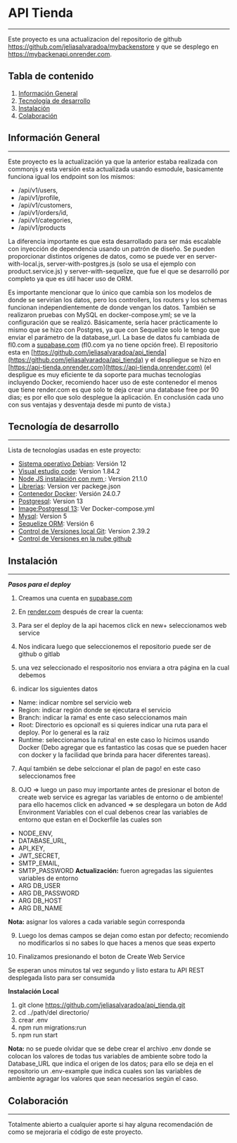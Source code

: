 # API Tienda

---

Este proyecto es una actualizacion del repositorio de github https://github.com/jeliasalvaradoa/mybackenstore y que se desplego en https://mybackenapi.onrender.com.

## Tabla de contenido

1. [Información General](#info)
2. [Tecnología de desarrollo](#tecnologias)
3. [Instalación](#instalacion)
4. [Colaboración](#colaboracion)

## Información General

---

Este proyecto es la actualización ya que la anterior estaba realizada con commonjs y esta versión esta actualizada usando esmodule, basicamente funciona igual los endpoint son los mismos:

- /api/v1/users,
- /api/v1/profile,
- /api/v1/customers,
- /api/v1/orders/id,
- /api/v1/categories,
- /api/v1/products

La diferencia importante es que esta desarrollado para ser más escalable con inyección de dependencia usando un patrón de diseño. Se pueden proporcionar distintos orígenes de datos, como se puede ver en server-with-local.js, server-with-postgres.js (solo se usa el ejemplo con product.service.js) y server-with-sequelize, que fue el que se desarrolló por completo ya que es útil hacer uso de ORM.

Es importante mencionar que lo único que cambia son los modelos de donde se servirían los datos, pero los controllers, los routers y los schemas funcionan independientemente de donde vengan los datos. También se realizaron pruebas con MySQL en docker-compose.yml; se ve la configuración que se realizó. Básicamente, sería hacer prácticamente lo mismo que se hizo con Postgres, ya que con Sequelize solo le tengo que enviar el parámetro de la database_url. La base de datos fu cambiada de fl0.com a [supabase.com](https://supabase.com) (fl0.com ya no tiene opción free). El repositorio esta en [https://github.com/jeliasalvaradoa/api_tienda](https://github.com/jeliasalvaradoa/api_tienda) y el despliegue se hizo en [https://api-tienda.onrender.com](https://api-tienda.onrender.com) (el despligue es muy eficiente te da soporte para muchas tecnologías incluyendo Docker, recomiendo hacer uso de este contenedor el menos que tiene render.com es que solo te deja crear una database free por 90 dias; es por ello que solo desplegue la aplicación. En conclusión cada uno con sus ventajas y desventaja desde mi punto de vista.)

## Tecnología de desarrollo

---

Lista de tecnologías usadas en este proyecto:

- [Sistema operativo Debian](https://www.debian.org/distrib/index.es.html): Versión 12
- [Visual estudio code](https://code.visualstudio.com/): Version 1.84.2
- [Node JS instalación con nvm ](https://github.com/nvm-sh/nvm): Version 21.1.0
- [Librerias](https://github.com/jeliasalvaradoa/api_tienda/blob/main/package.json): Version ver packege.json
- [Contenedor Docker](https://docs.docker.com/engine/install/debian/): Versión 24.0.7
- [Postgresql](https://hub.docker.com/_/postgres): Version 13
- [Image:Postgresql 13](https://github.com/jeliasalvaradoa/api_tienda/blob/main/docker-compose.yml): Ver Docker-compose.yml
- [Mysql](https://hub.docker.com/_/mysql): Version 5
- [Sequelize ORM](https://sequelize.org/docs/v6/getting-started/): Versión 6
- [Control de Versiones local Git](https://git-scm.com/): Version 2.39.2
- [Control de Versiones en la nube github](https://github.com/jeliasalvaradoa)

## Instalación

---

**_Pasos para el deploy_**

1. Creamos una cuenta en [supabase.com](https://supabase.com)

2. En [render.com](https://api-tienda.onrender.com) después de crear la cuenta:
3. Para ser el deploy de la api hacemos click en new+ seleccionamos web service
4. Nos indicara luego que seleccionemos el repositorio puede ser de github o gitlab
5. una vez seleccionado el respositorio nos enviara a otra página en la cual debemos
6. indicar los siguientes datos

- Name: indicar nombre sel servicio web
- Region: indicar región donde se ejecutara el servicio
- Branch: indicar la rama! es ente caso seleccionamos main
- Root: Directorio es opcional! es si quieres indicar una ruta para el deploy. Por lo general es la raiz
- Runtime: seleccionamos la rutina! en este caso lo hicimos usando Docker (Debo agregar que es fantastico las cosas que se pueden hacer con docker y la facilidad que brinda para hacer diferentes tareas).

7. Aquí también se debe selccionar el plan de pago! en este caso seleccionamos free

8. OJO => luego un paso muy importante antes de presionar el boton de create web service es agregar las variables de entorno o de ambiente!
   para ello hacemos click en advanced => se desplegara un boton de Add Environment Variables con el cual debenos crear
   las variables de entorno que estan en el Dockerfile las cuales son

- NODE_ENV,
- DATABASE_URL,
- API_KEY,
- JWT_SECRET,
- SMTP_EMAIL,
- SMTP_PASSWORD
  **Actualización:** fueron agregadas las siguientes variables de entorno
- ARG DB_USER
- ARG DB_PASSWORD
- ARG DB_HOST
- ARG DB_NAME

**Nota:** asignar los valores a cada variable según corresponda

9. Luego los demas campos se dejan como estan por defecto; recomiendo no modificarlos si no sabes lo que haces a menos que seas experto

10. Finalizamos presionando el boton de Create Web Service

Se esperan unos minutos tal vez segundo y listo estara tu API REST desplegada listo para ser consumida

**Instalación Local**

1. git clone https://github.com/jeliasalvaradoa/api_tienda.git
2. cd ../path/del directorio/
3. crear .env
4. npm run migrations:run
5. npm run start

**Nota:** no se puede olvidar que se debe crear el archivo .env donde se colocan los valores de todas tus variables de ambiente sobre todo la Database_URL que indica el origen de los datos; para ello se deja en el repositorio un .env-example que indica cuales son las variables de ambiente agragar los valores que sean necesarios según el caso.

## Colaboración

---

Totalmente abierto a cualquier aporte si hay alguna recomendación de como se mejoraria el código de este proyecto.
